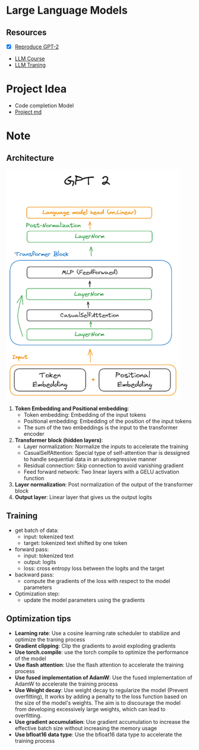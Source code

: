 # Large Language Models

## Resources
- [x] [Reproduce GPT-2](https://youtu.be/l8pRSuU81PU?si=4Uc0swNC3g83jMVQ)
- [LLM Course](https://github.com/mlabonne/llm-course)
- [LLM Traning](https://rentry.org/llm-training)

# Project Idea
- Code completion Model
- [Project md](project/llm_project.md)

# Note
## Architecture
![GPT-2 Architecture](gpt2Architecture.jpg)
1. **Token Embedding and Positional embedding**: 
    - Token embedding: Embedding of the input tokens
    - Positional embedding: Embedding of the position of the input tokens
    - The sum of the two embeddings is the input to the transformer encoder
2. **Transformer block (hidden layers)**:
    - Layer normalization: Normalize the inputs to accelerate the training
    - CasualSelfAttention: Special type of self-attention thar is dessigned to handle sequential data in an autoregressive manner
    - Residual connection: Skip connection to avoid vanishing gradient 
    - Feed forward network: Two linear layers with a GELU activation function
3. **Layer normalization**: Post normalization of the output of the transformer block
4. **Output layer**: Linear layer that gives us the output logits

## Training
- get batch of data: 
    - input: tokenized text
    - target: tokenized text shifted by one token
- forward pass:
    - input: tokenized text
    - output: logits
    - loss: cross entropy loss between the logits and the target
- backward pass:
    - compute the gradients of the loss with respect to the model parameters
- Optimization step:
    - update the model parameters using the gradients

## Optimization tips
- **Learning rate**: Use a cosine learning rate scheduler to stabilize and optimize the traning process
- **Gradient clipping**: Clip the gradients to avoid exploding gradients
- **Use torch.compile**: use the torch compile to optimize the performance of the model
- **Use flash attention**: Use the flash attention to accelerate the training process
- **Use fused implementation of AdamW**: Use the fused implementation of AdamW to accelerate the training process 
- **Use Weight decay**: Use weight decay to regularize the model (Prevent overfitting), It works by adding a penalty to the loss function based on the size of the model's weights. The aim is to discourage the model from developing excessively large weights, which can lead to overfitting.
- **Use gradient accumulation**: Use gradient accumulation to increase the effective batch size without increasing the memory usage
- **Use bfloat16 data type**: Use the bfloat16 data type to accelerate the training process
